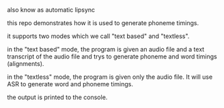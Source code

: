 
also know as automatic lipsync 

this repo demonstrates how it is used to generate phoneme timings.

it supports two modes which we call "text based" and "textless".

in the "text based" mode, the program is given an audio file and a text transcript
of the audio file and trys to generate phoneme and word timings (alignments).

in the "textless" mode, the program is given only the audio file. It
will use ASR to generate word and phoneme timings. 

the output is printed to the console. 
